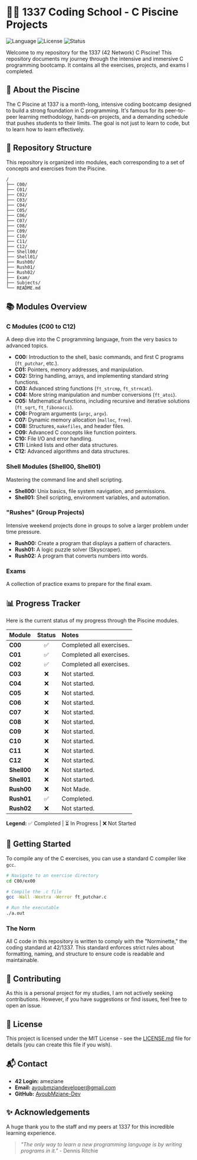 # 🏊‍♂️ 1337 Coding School - C Piscine Projects

![Language](https://img.shields.io/badge/Language-C-blue.svg)
![License](https://img.shields.io/badge/License-MIT-green.svg)
![Status](https://img.shields.io/badge/Status-In%20Progress-orange.svg)

Welcome to my repository for the 1337 (42 Network) C Piscine! This repository documents my journey through the intensive and immersive C programming bootcamp. It contains all the exercises, projects, and exams I completed.

## 🌊 About the Piscine

The C Piscine at 1337 is a month-long, intensive coding bootcamp designed to build a strong foundation in C programming. It's famous for its peer-to-peer learning methodology, hands-on projects, and a demanding schedule that pushes students to their limits. The goal is not just to learn to code, but to learn how to learn effectively.

## 📂 Repository Structure

This repository is organized into modules, each corresponding to a set of concepts and exercises from the Piscine.

```
/
├── C00/
├── C01/
├── C02/
├── C03/
├── C04/
├── C05/
├── C06/
├── C07/
├── C08/
├── C09/
├── C10/
├── C11/
├── C12/
├── Shell00/
├── Shell01/
├── Rush00/
├── Rush01/
├── Rush02/
├── Exam/
├── Subjects/
└── README.md
```

## 📚 Modules Overview

### C Modules (C00 to C12)
A deep dive into the C programming language, from the very basics to advanced topics.

- **C00:** Introduction to the shell, basic commands, and first C programs (`ft_putchar`, etc.).
- **C01:** Pointers, memory addresses, and manipulation.
- **C02:** String handling, arrays, and implementing standard string functions.
- **C03:** Advanced string functions (`ft_strcmp`, `ft_strncat`).
- **C04:** More string manipulation and number conversions (`ft_atoi`).
- **C05:** Mathematical functions, including recursive and iterative solutions (`ft_sqrt`, `ft_fibonacci`).
- **C06:** Program arguments (`argc`, `argv`).
- **C07:** Dynamic memory allocation (`malloc`, `free`).
- **C08:** Structures, `makefiles`, and header files.
- **C09:** Advanced C concepts like function pointers.
- **C10:** File I/O and error handling.
- **C11:** Linked lists and other data structures.
- **C12:** Advanced algorithms and data structures.

### Shell Modules (Shell00, Shell01)
Mastering the command line and shell scripting.

- **Shell00:** Unix basics, file system navigation, and permissions.
- **Shell01:** Shell scripting, environment variables, and automation.

### "Rushes" (Group Projects)
Intensive weekend projects done in groups to solve a larger problem under time pressure.

- **Rush00:** Create a program that displays a pattern of characters.
- **Rush01:** A logic puzzle solver (Skyscraper).
- **Rush02:** A program that converts numbers into words.

### Exams
A collection of practice exams to prepare for the final exam.

## 📊 Progress Tracker

Here is the current status of my progress through the Piscine modules.

| Module    | Status | Notes                               |
| :-------- | :----: | :---------------------------------- |
| **C00**   |   ✅   | Completed all exercises.            |
| **C01**   |   ✅   | Completed all exercises.            |
| **C02**   |   ✅   | Completed all exercises.            |
| **C03**   |   ❌   | Not started.                        |
| **C04**   |   ❌   | Not started.                        |
| **C05**   |   ❌   | Not started.                        |
| **C06**   |   ❌   | Not started.                        |
| **C07**   |   ❌   | Not started.                        |
| **C08**   |   ❌   | Not started.                        |
| **C09**   |   ❌   | Not started.                        |
| **C10**   |   ❌   | Not started.                        |
| **C11**   |   ❌   | Not started.                        |
| **C12**   |   ❌   | Not started.                        |
| **Shell00**|  ❌   | Not started.                        |
| **Shell01**|  ❌   | Not started.                        |
| **Rush00**|   ❌   | Not Made.                          |
| **Rush01**|   ✅   | Completed.                          |
| **Rush02**|   ❌   | Not started.                        |

**Legend:** ✅ Completed | ⏳ In Progress | ❌ Not Started

## 🚀 Getting Started

To compile any of the C exercises, you can use a standard C compiler like `gcc`.

```bash
# Navigate to an exercise directory
cd C00/ex00

# Compile the .c file
gcc -Wall -Wextra -Werror ft_putchar.c

# Run the executable
./a.out
```

### The Norm

All C code in this repository is written to comply with the "Norminette," the coding standard at 42/1337. This standard enforces strict rules about formatting, naming, and structure to ensure code is readable and maintainable.

## 🤝 Contributing

As this is a personal project for my studies, I am not actively seeking contributions. However, if you have suggestions or find issues, feel free to open an issue.

## 📜 License

This project is licensed under the MIT License - see the [LICENSE.md](LICENSE.md) file for details (you can create this file if you wish).

## 📬 Contact

- **42 Login:** ameziane
- **Email:** ayoubmziandeveloper@gmail.com
- **GitHub:** [AyoubMziane-Dev](https://github.com/AyoubMziane-Dev)

## ✨ Acknowledgements

A huge thank you to the staff and my peers at 1337 for this incredible learning experience.

> *"The only way to learn a new programming language is by writing programs in it."* - Dennis Ritchie

